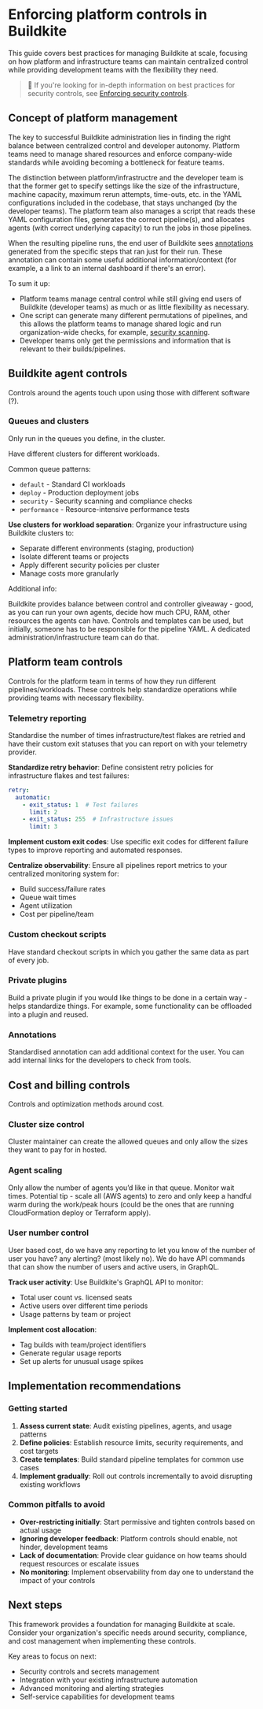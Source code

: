 # Enforcing platform controls in Buildkite

This guide covers best practices for managing Buildkite at scale, focusing on how platform and infrastructure teams can maintain centralized control while providing development teams with the flexibility they need.

> 📘
> If you're looking for in-depth information on best practices for security controls, see [Enforcing security controls](/docs/pipelines/security/enforcing-security-controls).

## Concept of platform management

The key to successful Buildkite administration lies in finding the right balance between centralized control and developer autonomy. Platform teams need to manage shared resources and enforce company-wide standards while avoiding becoming a bottleneck for feature teams.

The distinction between platform/infrastructre and the developer team is that the former get to specify settings like the size of the infrastructure, machine capacity, maximum rerun attempts, time-outs, etc. in the YAML configurations included in the codebase, that stays unchanged (by the developer teams). The platform team also manages a script that reads these YAML configuration files, generates the correct pipeline(s), and allocates agents (with correct underlying capacity) to run the jobs in those pipelines.

When the resulting pipeline runs, the end user of Buildkite sees [annotations](/docs/agent/v3/cli-annotate) generated from the specific steps that ran just for their run. These annotation can contain some useful additional information/context (for example, a a link to an internal dashboard if there's an error).

To sum it up:

- Platform teams manage central control while still giving end users of Buildkite (developer teams) as much or as little flexibility as necessary.
- One script can generate many different permutations of pipelines, and this allows the platform teams to manage shared logic and run organization-wide checks, for example, [security scanning](https://buildkite.com/docs/pipelines/security/enforcing-security-controls#dependencies-and-package-management).
- Developer teams only get the permissions and information that is relevant to their builds/pipelines.

## Buildkite agent controls

Controls around the agents touch upon using those with different software (?).

### Queues and clusters

Only run in the queues you define, in the cluster.

Have different clusters for different workloads.

Common queue patterns:
- `default` - Standard CI workloads
- `deploy` - Production deployment jobs
- `security` - Security scanning and compliance checks
- `performance` - Resource-intensive performance tests

**Use clusters for workload separation**: Organize your infrastructure using Buildkite clusters to:
- Separate different environments (staging, production)
- Isolate different teams or projects
- Apply different security policies per cluster
- Manage costs more granularly

Additional info:

Buildkite provides balance between control and controller giveaway - good, as you can run your own agents, decide how much CPU, RAM, other resources the agents can have.
Controls and templates can be used, but initially, someone has to be responsible for the pipeline YAML. A dedicated administration/infrastructure team can do that.

## Platform team controls

Controls for the platform team in terms of how they run different pipelines/workloads. These controls help standardize operations while providing teams with necessary flexibility.

### Telemetry reporting

Standardise the number of times infrastructure/test flakes are retried and have their custom exit statuses that you can report on with your telemetry provider.

**Standardize retry behavior**: Define consistent retry policies for infrastructure flakes and test failures:
```yaml
retry:
  automatic:
    - exit_status: 1  # Test failures
      limit: 2
    - exit_status: 255  # Infrastructure issues
      limit: 3
```

**Implement custom exit codes**: Use specific exit codes for different failure types to improve reporting and automated responses.

**Centralize observability**: Ensure all pipelines report metrics to your centralized monitoring system for:
- Build success/failure rates
- Queue wait times
- Agent utilization
- Cost per pipeline/team

### Custom checkout scripts

Have standard checkout scripts in which you gather the same data as part of every job.

### Private plugins

Build a private plugin if you would like things to be done in a certain way - helps standardize things. For example, some functionality can be offloaded into a plugin and reused.

### Annotations

Standardised annotation can add additional context for the user. You can add internal links for the developers to check from tools.

## Cost and billing controls

Controls and optimization methods around cost.

### Cluster size control

Cluster maintainer can create the allowed queues and only allow the sizes they want to pay for in hosted.

### Agent scaling

Only allow the number of agents you’d like in that queue. Monitor wait times.
Potential tip - scale all (AWS agents) to zero and only keep a handful warm during the work/peak hours (could be the ones that are running CloudFormation deploy or Terraform apply).

### User number control

User based cost, do we have any reporting to let you know of the number of user you have? any alerting? (most likely no).
We do have API commands that can show the number of users and active users, in GraphQL.

**Track user activity**: Use Buildkite's GraphQL API to monitor:
- Total user count vs. licensed seats
- Active users over different time periods
- Usage patterns by team or project

**Implement cost allocation**:
- Tag builds with team/project identifiers
- Generate regular usage reports
- Set up alerts for unusual usage spikes

## Implementation recommendations

### Getting started

1. **Assess current state**: Audit existing pipelines, agents, and usage patterns
2. **Define policies**: Establish resource limits, security requirements, and cost targets
3. **Create templates**: Build standard pipeline templates for common use cases
4. **Implement gradually**: Roll out controls incrementally to avoid disrupting existing workflows

### Common pitfalls to avoid

- **Over-restricting initially**: Start permissive and tighten controls based on actual usage
- **Ignoring developer feedback**: Platform controls should enable, not hinder, development teams
- **Lack of documentation**: Provide clear guidance on how teams should request resources or escalate issues
- **No monitoring**: Implement observability from day one to understand the impact of your controls

## Next steps

This framework provides a foundation for managing Buildkite at scale. Consider your organization's specific needs around security, compliance, and cost management when implementing these controls.

Key areas to focus on next:
- Security controls and secrets management
- Integration with your existing infrastructure automation
- Advanced monitoring and alerting strategies
- Self-service capabilities for development teams
